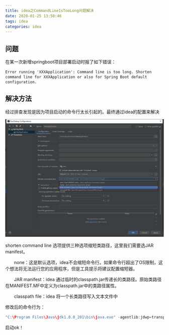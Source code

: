 ```yaml
---
title: idea之CommandLineIsTooLong问题解决
date: 2020-01-25 13:50:46
tags: idea
categories: idea
---
```


## 问题

在某一次新增springboot项目部署启动时报了如下错误：

```
Error running 'XXXApplication': Command line is too long. Shorten command line for XXXApplication or also for Spring Boot default configuration.
```

## 解决方法

​	经过排查发现是因为项目启动的命令行太长引起的。最终通过idea的配置来解决

![ideaConfig](/intro/0062.png)

shorten command line 选项提供三种选项缩短类路径，这里我们需要选JAR manifest。

　　none：这是默认选项，idea不会缩短命令行。如果命令行超出了OS限制，这个想法将无法运行您的应用程序，但是工具提示将建议配置缩短器。

　　JAR manifest：idea 通过临时的classpath.jar传递长的类路径。原始类路径在MANIFEST.MF中定义为classpath.jar中的类路径属性。

　　classpath file：idea 将一个长类路径写入文本文件中

修改后的命令行为：

```java
"C:\Program Files\Java\jdk1.8.0_201\bin\java.exe" -agentlib:jdwp=transport=dt_socket,address=127.0.0.1:3876,suspend=y,server=n -Drebel.base=C:\Users\ss1\.jrebel -Drebel.env.ide.plugin.version=2019.2.1 -Drebel.env.ide.version=2019.1 -Drebel.env.ide.product=IU -Drebel.env.ide=intellij -Drebel.notification.url=http://localhost:2614 -agentpath:C:\Users\ss1\.IntelliJIdea2019.1\config\plugins\jr-ide-idea\lib\jrebel6\lib\jrebel64.dll -XX:TieredStopAtLevel=1 -noverify -Dspring.output.ansi.enabled=always -Dcom.sun.management.jmxremote -Dspring.liveBeansView.mbeanDomain -Dspring.application.admin.enabled=true -javaagent:C:\Users\ss1\.IntelliJIdea2019.1\system\captureAgent\debugger-agent.jar -Dfile.encoding=UTF-8 -classpath C:\Users\ss1\AppData\Local\Temp\classpath2065001607.jar com.yyt.aiot.cloud.HetuApplication
```

启动ok！